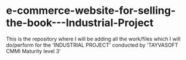 # e-commerce-website-for-selling-the-book---Industrial-Project

This is the repository where I will be adding all the work/files which I will do/perform for the 'INDUSTRIAL PROJECT' conducted by 'TAYVASOFT CMMI Maturity level 3'
